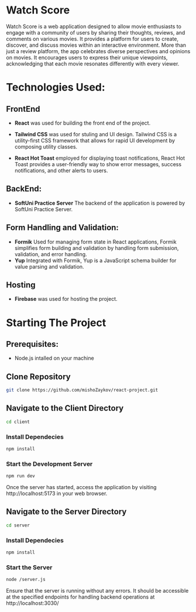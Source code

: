 # Watch Score

Watch Score is a web application designed to allow movie enthusiasts to engage with a community of users by sharing their thoughts, reviews, and comments on various movies. It provides a platform for users to create, discover, and discuss movies within an interactive environment.
More than just a review platform, the app celebrates diverse perspectives and opinions on movies. It encourages users to express their unique viewpoints, acknowledging that each movie resonates differently with every viewer.

# Technologies Used:
## FrontEnd
- **React** was used for building the front end of the project. 

- **Tailwind CSS** was used for stuling and UI design. Tailwind CSS is a utility-first CSS framework that allows for rapid UI development by composing utility classes.

- **React Hot Toast** employed for displaying toast notifications, React Hot Toast provides a user-friendly way to show error messages, success notifications, and other alerts to users.
## BackEnd:
- **SoftUni Practice Server** The backend of the application is powered by SoftUni Practice Server.
## Form Handling and Validation:
- **Formik** Used for managing form state in React applications, Formik simplifies form building and validation by handling form submission, validation, and error handling.
- **Yup** Integrated with Formik, Yup is a JavaScript schema builder for value parsing and validation.
## Hosting
- **Firebase** was used for hosting the project.

# Starting The Project
## Prerequisites:
- Node.js intalled on your machine
## Clone Repository
```bash
git clone https://github.com/mishoZaykov/react-project.git
```
## Navigate to the Client Directory
```bash
cd client
```
### Install Dependecies
```bash
npm install
```
### Start the Development Server
```bash
npm run dev
```
Once the server has started, access the application by visiting http://localhost:5173 in your web browser.

## Navigate to the Server Directory
```bash
cd server
```
### Install Dependecies
```bash
npm install
```
### Start the Server
```bash
node /server.js
```
Ensure that the server is running without any errors. It should be accessible at the specified endpoints for handling backend operations at http://localhost:3030/
  
